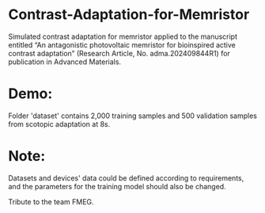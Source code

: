 # Contrast-Adaptation-for-Memristor
Simulated contrast adaptation for memristor applied to the manuscript entitled “An antagonistic photovoltaic memristor for bioinspired active contrast adaptation” (Research Article, No. adma.202409844R1) for publication in Advanced Materials.

# Demo:
Folder 'dataset' contains 2,000 training samples and 500 validation samples from scotopic adaptation at 8s.

# Note:
Datasets and devices' data could be defined according to requirements, and the parameters for the training model should also be changed.



Tribute to the team FMEG.
